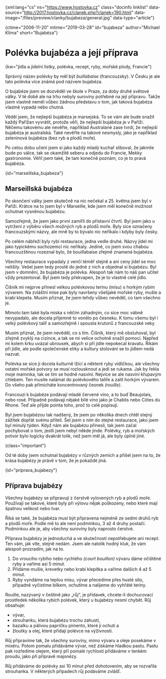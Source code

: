 
{xml:lang="cs" ns="https://www.hostovka.cz" class="docinfo linklist" data-source="http://2017.hostovka.cz/clanek.php?clanek=190.html" data-image="/files/preview/clanky/bujabeza/general.jpg" data-type="article"}

{ctime="2006-11-20" mtime="2019-03-28" id="bujabeza" author="Michael Klíma" short="Bujabéza"}

# Polévka bujabéza a její příprava

{kw="jídla a jídelní lístky, polévka, recept, ryby, mořské plody, Francie"}

Správný název polévky by měl být _buillabaise_ (francouzsky). V Česku je ale tato polévka více známá pod názvem bujabéza.

O bujabéze jsem se dozvěděl ve škole v Praze, za doby druhé světové války. V té době ale na trhu nebyly suroviny potřebné na její přípravu. Takže jsem vlastně neměl vůbec žádnou představu o tom, jak taková bujabéza vlastně vypadá nebo chutná.

Věděl jsem, že nejlepší bujabéza je marsejská. To se vám ale bude snažit každý Pařížan vyvrátit, protože věří, že nejlepší bujabéza je v Paříži. Něčemu takovému ale nevěřte, například Australané zase tvrdí, že nejlepší bujabéza je australská. Také nevěřte na takové nesmysly, jako je například zeleninová bujabéza (bez ryb a plodů moře).

Po celou dobu učení jsem si jako každý mladý kuchař sliboval, že jakmile bude po válce, tak se okamžitě seberu a odjedu do Francie, Mekky gastronomie. Věřil jsem také, že tam konečně poznám, co je to pravá bujabéza.

{id="marseillska_bujabeza"}

## Marseillská bujabéza

Po skončení války jsem skutečně na nic nečekal a 25. května jsem byl v Paříži. Krátce na to jsem byl v Marseille, kde jsem měl konečně možnost ochutnat vysněnou bujabézu.

Samozřejmě, že jsem jako první zamířil do přístavní čtvrti. Byl jsem jako u vytržení z výběru všech možných ryb a plodů moře. Byly sice označeny francouzskými názvy, ale mně by to bývalo nic neříkalo i kdyby byly česky.

Po celém nábřeží byly rybí restaurace, jedna vedle druhé. Názvy jídel mi jako typickému suchozemci nic neříkaly. Jediné, co jsem svou chabou francouzštinou rozeznal bylo, že bouillabaise zřejmě znamená bujabéza.

Všechny restaurace vypadaly z venčí téměř stejně a ani ceny jídel se moc nelišily. Vešel jsem tedy prostě do jedné z nich a objednal si bujabézu. Byl jsem v domnění, že bujabéza je polévka. Alespoň tak nám to náš pan učitel vždy prezentoval. Byl jsem tedy překvapen, že je to vlastně celé jídlo.

Číšník mi nejprve přinesl velkou polévkovou terinu (mísu) s horkým rybím vývarem. Na zvláštní míse pak byly navršeny všelijaké mořské ryby, mušle a krabí klepeta. Musím přiznat, že jsem tehdy vůbec nevěděl, co tam všechno je.

Mimoto tam také byla miska s něčím záhadným, co sice moc vábně nevypadalo, ale docela příjemně to vonělo po česneku. K tomu všemu byl i velký polévkový talíř a samozřejmě i spousta krutonů z francouzské veky.

Musím přiznat, že jsem nevěděl, co s tím. Číšník, který mě obsluhoval, byl zřejmě zvyklý na cizince, a tak se mi velice ochotně snažil pomoci. Napřed mi kolem krku uvázal ubrousek, abych si při jídle nepokecal kravatu. Říkám při jídle, ale podle společenské etiky a kultury stolování se to jídlem nedá nazvat.

Polévka se sice jí docela kulturně lžící a některé ryby vidličkou, ale všechny ostatní mořské potvory se musí rozlousknout a jedí se rukama. Jak by řekla moje maminka, tak se tím se hodně nasviní. Nejvíce se ale nasviní křupavým chlebem. Ten musíte nalámat do polévkového talíře a zalít horkým vývarem. Do všeho pak přimícháte koncentrovaný česnek _(rouille)_.

Francouzi k bujabéze podávají mladé červené víno, a to buď Beaujolais, nebo rosé. Případně podávají nějaké bílé víno jako je Chablis nebo Côtes du Rhone. Teď ale přijde pointa toho, proč to celé popisuji.

Byl jsem bujabézou tak nadšený, že jsem po několika dnech chtěl stejný zážitek dopřát svému příteli. Šel jsem s ním do stejné restaurace, jako jsem byl minulý týden. Když nám ale bujabézu přinesli, tak jsem začal pochybovat o tom, jestli jsem nebyl někde jinde. Polévky, ryb a mořských potvor bylo logicky dvakrát tolik, než jsem měl já, ale byly úplně jiné.

{class="important"}

Od té doby jsem ochutnal bujabézy v různých zemích a přišel jsem na to, že krása bujabézy je právě v tom, že je pokaždé jiná.

{id="priprava_bujabezy"}

## Příprava bujabézy

Všechny bujabézy se připravují z čerstvě vylovených ryb a plodů moře. Používají se takové, které byly při výlovu nějak poškozeny, nebo které mají špatnou velikost nebo tvar.

Říká se také, že bujabéza musí být připravena nejméně ze sedmi druhů ryb a plodů moře. Podle mě to ale není podmínkou, 3 až 4 druhy postačí. Podmínkou ale je, aby všechny suroviny byly naprosto čerstvé.

Příprava bujabézy je jednoduchá a ve skutečnosti nepotřebujete ani recept. Ten vám, jak víte, stejně nedám. Jsem ale natolik hodný kluk, že vám alespoň prozradím, jak na to.

  1. Do vroucího rybího nebo rychlého _(court bouillon)_ vývaru dáme očištěné ryby a vaříme asi 5 minut.
  2. Přidáme mušle, krevetky nebo krabí klepítka a vaříme dalších 4 až 5 minut.
  3. Ryby vyndáme na teplou mísu, vývar přecedíme přes husté síto, případně vyčistíme bílkem, ochutíme a nalijeme do vyhřáté teriny.

Rouille, nazývaný v češtině jako „růj“, je přídavek, chcete-li dochucovací prostředek několika rybích polévek, který u bujabézy nesmí chybět. Růj obsahuje:

  * vývar,
  * strouhanku, která bujabézu trochu zahustí,
  * bazalku a pálivou papričku pimento, které ji ochutí a
  * žloutky a olej, které přidají polévce na výživnosti.

Růj připravíme tak, že všechny suroviny, mimo vývaru a oleje posekáme v mixéru. Potom pomalu přidáváme vývar, než získáme hladkou pastu. Pastu pak rozředíme olejem, který při pomalé rychlosti přidáváme v tenkém proudu, jako při přípravě majonézy.

Růj přidáváme do polévky asi 10 minut před dohotovením, aby se rozvařila strouhanka. V některých případech růj podáváme zvlášť.

